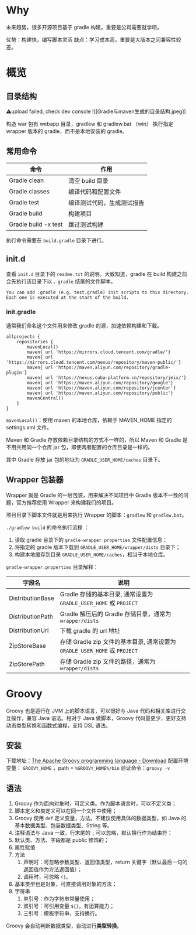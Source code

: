 # Why

未来趋势，很多开源项目基于 gradle 构建，重要是公司需要就学呗。

优势：构建快，编写脚本灵活
缺点：学习成本高，重要是大版本之间兼容性较差。

# 概览

## 目录结构

⚠️upload failed, check dev console
![[Gradle与maven生成的目录结构.jpeg]]

构造 war 包有 webapp 目录，gradlew 和 gradlew.bat （win） 执行指定 wrapper 版本的 gradle，而不是本地安装的 gradle。

## 常用命令

| 命令                   | 作用            |
| -------------------- | ------------- |
| Gradle clean         | 清空 build 目录   |
| Gradle classes       | 编译代码和配置文件     |
| Gradle test          | 编译测试代码，生成测试报告 |
| Gradle build         | 构建项目          |
| Gradle build -x test | 跳过测试构建        |
执行命令需要在 `build.gradle` 目录下进行。

## init.d

查看 `init.d` 目录下的 `readme.txt` 的说明。大致知道，gradle 在 build 构建之前会先执行该目录下以 `。gradle` 结尾的文件脚本。

```
You can add .gradle (e.g. test.gradle) init scripts to this directory. Each one is executed at the start of the build.
```

### init.gradle

通常我们命名这个文件用来修改 gradle 的源，加速依赖构建和下载。

```
allprojects {
    repositories {
		mavenLocal()
		maven{ url 'https://mirrors.cloud.tencent.com/gradle/'}
		maven{ url 'https://mirrors.cloud.tencent.com/nexus/repository/maven-public/'}
		maven{ url 'https://maven.aliyun.com/repository/gradle-plugin'}
    	maven{ url 'https://nexus.cuba-platform.cn/repository/jmix/'}
		maven{ url 'https://maven.aliyun.com/repository/google'}
		maven{ url 'https://maven.aliyun.com/repository/jcenter'}
		maven{ url 'https://maven.aliyun.com/repository/public'}
        mavenCentral()
    }
}
```

`mavenLocal()`：使用 maven 的本地仓库，依赖于 MAVEN_HOME 指定的 settings.xml 文件。

Maven 和 Gradle 存放依赖目录结构的方式不一样的，所以 Maven 和 Gradle 是不用共用同一个仓库 jar 包，即使两者配置的仓库目录是一样的。

其中 Gradle 存放 jar 包的地址为 `GRADLE_USER_HOME/caches` 目录下。

## Wrapper 包装器

Wrapper 就是 Gradle 的一层包装，用来解决不同项目中 Gradle 版本不一致的问题，官方推荐使用 Wrapper 来构建我们的项目。

项目目录下脚本文件就是用来执行 Wrapper 的脚本：`gradlew` 和 `gradlew.bat`。

`./gradlew build` 的命令执行流程 ：

1. 读取 gradle 目录下的 `gradle-wrapper.properties` 文件配置信息；
2. 将指定的 gradle 版本下载到 `GRADLE_USER_HOME/wrapper/dists` 目录下；
3. 构建本地缓存到目录 `GRADLE_USER_HOME/caches`，相当于本地仓库。 

`gradle-wrapper.properties` 目录解释：

| 字段名              | 说明                                                          |
| ---------------- | ----------------------------------------------------------- |
| DistributionBase | Gradle 存储的基本目录, 通常设置为 `GRADLE_USER_HOME` 或 `PROJECT`        |
| DistributionPath | Gradle 解压后的 Gradle 存储目录，通常为 `wrapper/dists`                 |
| DistributionUrl  | 下载 gradle 的 url 地址                                          |
| ZipStoreBase     | 存储 Gradle zip 文件的基本目录, 通常设置为 `GRADLE_USER_HOME` 或 `PROJECT` |
| ZipStorePath     | 存储 Gradle zip 文件的路径，通常为 `wrapper/dists`                     |
# Groovy

Groovy 也是运行在 JVM 上的脚本语言，可以很好与 Java 代码和相关库进行交互操作，兼容 Java 语法。相对于 Java 做脚本，Groovy 代码量更少，更好支持动态类型转换和函数式编程，支持 DSL 语法。

## 安装

下载地址：[The Apache Groovy programming language - Download](https://groovy.apache.org/download.html#distro)
配置环境变量： `GROOVY_HOME` ，path = `%GROOVY_HOME%/bin`
验证命令：`groovy -v`

## 语法

1. Groovy 作为面向对象时，可定义类。作为脚本语言时，可以不定义类；
2. 脚本定义和类定义可以在同一个文件中使用；
3. Groovy 使用 `def` 定义变量，方法。不建议使用具体的数据类型，如 Java 的基本数据类型、包装数据类型、String 等。
4. 注释语法与 Java 一致，行末尾的 `;` 可以忽略，默认换行作为结束符；
5. 默认类、方法、字段都是 public 修饰的；
6. 属性赋值
7. 方法
	1. 声明时：可忽略参数类型、返回值类型，return 关键字（默认最后一句的返回值作为方法返回值）；
	2. 调用时，可忽略 `()`。
8. 基本类型也是对象，可直接调用对象的方法；
9. 字符串
	1. 单引号：作为字符串常量使用；
	2. 双引号：可引用变量 `${}`，有运算能力；
	3. 三引号：模板字符串，支持换行。 

Groovy 会自动判断数据类型，自动进行**类型转换**。

